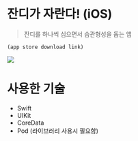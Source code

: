 # 잔디가 자란다! (iOS)

> 잔디를 하나씩 심으면서 습관형성을 돕는 앱

```
(app store download link)
```

<img src="https://user-images.githubusercontent.com/48783799/212838253-88c54a17-2708-4a46-b43c-832a70006997.png">


# 사용한 기술

<ul>
  <li>Swift</li>
  <li>UIKit</li>
  <li>CoreData</li>
  <li>Pod (라이브러리 사용시 필요함)</li> 
</ul>
